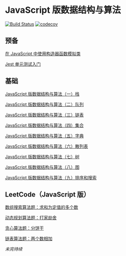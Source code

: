 # JavaScript 版数据结构与算法
[![Build Status](https://travis-ci.org/lewis617/javascript-datastructures-algorithms.svg?branch=master)](https://travis-ci.org/lewis617/javascript-datastructures-algorithms)
[![codecov](https://codecov.io/gh/lewis617/javascript-datastructures-algorithms/branch/master/graph/badge.svg)](https://codecov.io/gh/lewis617/javascript-datastructures-algorithms)

## 预备

[在 JavaScript 中使用构造器函数模拟类](https://liuyiqi.cn/2017/02/15/construcor-function-create-class/)

[Jest 单元测试入门](https://liuyiqi.cn/2017/02/15/start-jest/)

## 基础

[JavaScript 版数据结构与算法（一）栈](https://liuyiqi.cn/2017/02/15/stack/)

[JavaScript 版数据结构与算法（二）队列](https://liuyiqi.cn/2017/02/15/queue/)

[JavaScript 版数据结构与算法（三）链表](https://liuyiqi.cn/2017/02/15/linked-list/)

[JavaScript 版数据结构与算法（四）集合](https://liuyiqi.cn/2017/02/16/set/)

[JavaScript 版数据结构与算法（五）字典](https://liuyiqi.cn/2017/02/17/dictionary/)

[JavaScript 版数据结构与算法（六）散列表](https://liuyiqi.cn/2017/02/17/hash-table/)

[JavaScript 版数据结构与算法（七）树](https://liuyiqi.cn/2017/02/18/tree/)

[JavaScript 版数据结构与算法（八）图](https://liuyiqi.cn/2017/02/19/graph/)

[JavaScript 版数据结构与算法（九）排序和搜索](https://liuyiqi.cn/2017/02/20/sort-and-search/)

## LeetCode（JavaScript 版）

[数组搜索算法题：求和为定值的多个数](https://liuyiqi.cn/2017/03/09/n-sum/)

[动态规划算法题：打家劫舍](https://liuyiqi.cn/2017/03/10/house-robber/)

[贪心算法题：分饼干](https://liuyiqi.cn/2017/03/11/assign-cookies/)

[链表算法题：两个数相加](https://liuyiqi.cn/2017/03/12/add-two-numbers/)

*未完待续*
